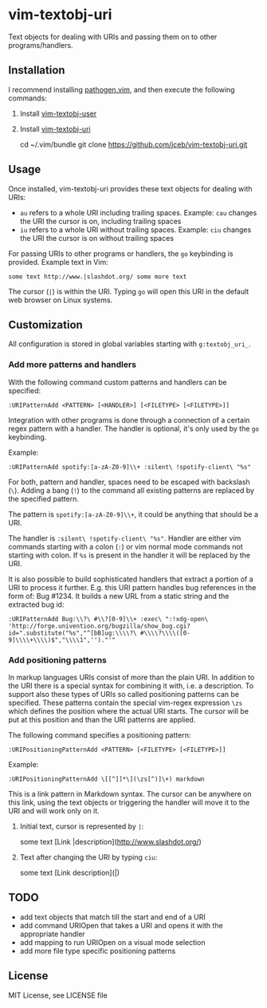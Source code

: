 vim-textobj-uri
===============

Text objects for dealing with URIs and passing them on to other
programs/handlers.

## Installation
I recommend installing [pathogen.vim](https://github.com/tpope/vim-pathogen),
and then execute the following commands:

1. Install [vim-textobj-user](https://github.com/kana/vim-textobj-user)
2. Install [vim-textobj-uri](https://github.com/jceb/vim-textobj-uri)

     cd ~/.vim/bundle
     git clone https://github.com/jceb/vim-textobj-uri.git

## Usage
Once installed, vim-textobj-uri provides these text objects for dealing with
URIs:
- `au` refers to a whole URI including trailing spaces.  Example: `cau` changes
  the URI the cursor is on, including trailing spaces
- `iu` refers to a whole URI without trailing spaces.  Example: `ciu` changes
  the URI the cursor is on without trailing spaces

For passing URIs to other programs or handlers, the `go` keybinding is provided.
Example text in Vim:

    some text http://www.|slashdot.org/ some more text

The cursor (`|`) is within the URI.  Typing `go` will open this URI in the
default web browser on Linux systems.

## Customization
All configuration is stored in global variables starting with `g:textobj_uri_`.

### Add more patterns and handlers
With the following command custom patterns and handlers can be specified:

    :URIPatternAdd <PATTERN> [<HANDLER>] [<FILETYPE> [<FILETYPE>]]

Integration with other programs is done through a connection of a certain regex
pattern with a handler.  The handler is optional, it's only used by the `go`
keybinding.

Example:

    :URIPatternAdd spotify:[a-zA-Z0-9]\\+ :silent\ !spotify-client\ "%s"

For both, pattern and handler, spaces need to be escaped with backslash (`\`).
Adding a bang (`!`) to the command all existing patterns are replaced by the
specified pattern.

The pattern is `spotify:[a-zA-Z0-9]\\+`, it could be anything that should be a
URI.

The handler is `:silent\ !spotify-client\ "%s"`.  Handler are either vim
commands starting with a colon (`:`) or vim normal mode commands not starting
with colon.  If `%s` is present in the handler it will be replaced by the URI.


It is also possible to build sophisticated handlers that extract a portion of a
URI to process it further.  E.g. this URI pattern handles bug references in the
form of: Bug #1234.  It builds a new URL from a static string and the extracted
bug id:

    :URIPatternAdd Bug:\\?\ #\\?[0-9]\\+ :exec\ ":!xdg-open\ 'http://forge.univention.org/bugzilla/show_bug.cgi?id=".substitute("%s","^[bB]ug:\\\\?\ #\\\\?\\\\([0-9]\\\\+\\\\)$","\\\\1",'')."'"


### Add positioning patterns
In markup languages URIs consist of more than the plain URI.  In addition to the
URI there is a special syntax for combining it with, i.e. a description.  To
support also these types of URIs so called positioning patterns can be
specified.  These patterns contain the special vim-regex expression `\zs` which
defines the position where the actual URI starts.  The cursor will be put at
this position and than the URI patterns are applied.

The following command specifies a positioning pattern:

    :URIPositioningPatternAdd <PATTERN> [<FILETYPE> [<FILETYPE>]]

Example:

 	:URIPositioningPatternAdd \[[^]]*\](\zs[^)]\+) markdown

This is a link pattern in Markdown syntax.  The cursor can be anywhere on this
link, using the text objects or triggering the handler will move it to the URI
and will work only on it.

1. Initial text, cursor is represented by `|`:


    some text \[Link |description\](http://www.slashdot.org/)

2. Text after changing the URI by typing `ciu`:


    some text \[Link description\](|)

## TODO
- add text objects that match till the start and end of a URI
- add command URIOpen that takes a URI and opens it with the appropriate handler
- add mapping to run URIOpen on a visual mode selection
- add more file type specific positioning patterns

## License
MIT License, see LICENSE file
